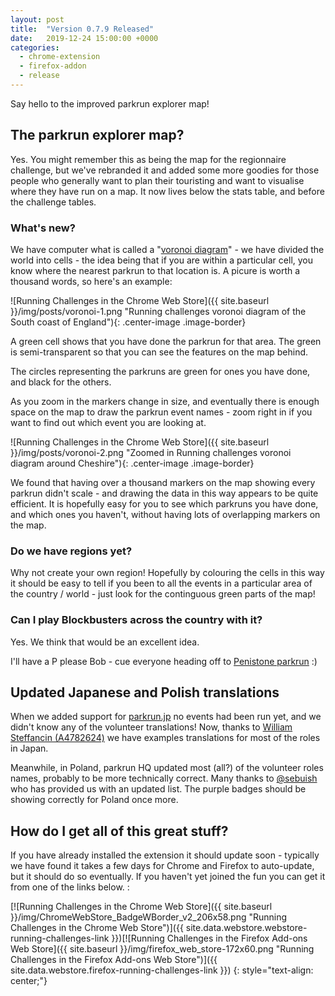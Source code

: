 ```yaml
---
layout: post
title:  "Version 0.7.9 Released"
date:   2019-12-24 15:00:00 +0000
categories:
  - chrome-extension
  - firefox-addon
  - release
---
```


Say hello to the improved parkrun explorer map!

## The parkrun explorer map?

Yes. You might remember this as being the map for the regionnaire challenge, but we've rebranded it and 
added some more goodies for those people who generally want to plan their touristing and want to 
visualise where they have run on a map. It now lives below the stats table, and before the challenge tables.

### What's new?

We have computer what is called a "[voronoi diagram](https://en.wikipedia.org/wiki/Voronoi_diagram)" - we 
have divided the world into cells - the idea being that if you are within a particular cell, you know where the 
nearest parkrun to that location is. A picure is worth a thousand words, so here's an example:

![Running Challenges in the Chrome Web Store]({{ site.baseurl }}/img/posts/voronoi-1.png "Running challenges voronoi diagram of the South coast of England"){: .center-image .image-border}

A green cell shows that you have done the parkrun for that area. The green is semi-transparent so that
you can see the features on the map behind.

The circles representing the parkruns are green for ones you have done, and black for the others.

As you zoom in the markers change in size, and eventually there is enough space on the map to draw the parkrun
event names - zoom right in if you want to find out which event you are looking at.

![Running Challenges in the Chrome Web Store]({{ site.baseurl }}/img/posts/voronoi-2.png "Zoomed in Running challenges voronoi diagram around Cheshire"){: .center-image .image-border}

We found that having over a thousand markers on the map showing every parkrun didn't scale - and drawing the data
in this way appears to be quite efficient. It is hopefully easy for you to see which parkruns you have done, 
and which ones you haven't, without having lots of overlapping markers on the map.

### Do we have regions yet?

Why not create your own region! Hopefully by colouring the cells in this way it should be easy to tell if you 
been to all the events in a particular area of the country / world - just look for the continguous green 
parts of the map!

### Can I play Blockbusters across the country with it?

Yes. We think that would be an excellent idea. 

I'll have a P please Bob - cue everyone heading off to [Penistone parkrun](https://www.parkrun.org.uk/penistone/) :)

## Updated Japanese and Polish translations

When we added support for [parkrun.jp](https://www.parkrun.jp/) no events had been run yet, and we didn't know any
of the volunteer translations! Now, thanks to [William Steffancin (A4782624)](https://www.parkrun.org.uk/results/athleteeventresultshistory/?athleteNumber=4782624&eventNumber=0) we have examples translations for most of the roles in Japan.

Meanwhile, in Poland, parkrun HQ updated most (all?) of the volunteer roles names, probably to be more technically
correct. Many thanks to [@sebuish](https://github.com/sebiush) who has provided us with an updated list. The purple 
badges should be showing correctly for Poland once more.

## How do I get all of this great stuff?

If you have already installed the extension it should update soon - typically we
have found it takes a few days for Chrome and Firefox to auto-update, but it should
do so eventually.  If you haven't yet joined the fun you can get it from one of
the links below. :

[![Running Challenges in the Chrome Web Store]({{ site.baseurl }}/img/ChromeWebStore_BadgeWBorder_v2_206x58.png "Running Challenges in the Chrome Web Store")]({{ site.data.webstore.webstore-running-challenges-link }})[![Running Challenges in the Firefox Add-ons Web Store]({{ site.baseurl }}/img/firefox_web_store-172x60.png "Running Challenges in the Firefox Add-ons Web Store")]({{ site.data.webstore.firefox-running-challenges-link }})
{: style="text-align: center;"}
